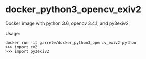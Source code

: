 # docker_python3_opencv_exiv2

Docker image with python 3.6, opencv 3.4.1, and py3exiv2

Usage:

    docker run -it garretw/docker_python3_opencv_exiv2 python
    >>> import cv2
    >>> import py3exiv2